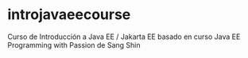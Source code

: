 # introjavaeecourse
Curso de Introducción a Java EE / Jakarta EE basado en curso Java EE Programming with Passion de Sang Shin
